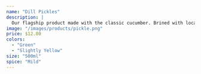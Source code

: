 ```yaml
---
name: "Dill Pickles"
description: |
  Our flagship product made with the classic cucumber. Brined with locally grown dill and garlic to give the perfect bite. Tasty on its own, or perfectly pairs with any meal. My favorite combination is with cheese.
image: "/images/products/pickle.png"
price: $12.00
colors:
  - "Green"
  - "Slightly Yellow"
size: "500ml"
spice: "Mild"
---
```

